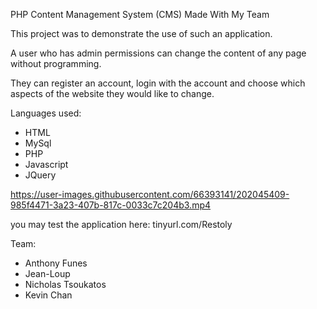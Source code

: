 PHP Content Management System (CMS) Made With My Team

This project was to demonstrate the use of such an application. 

A user who has admin permissions can change the content of any page without programming.

They can register an account, login with the account and choose which aspects of the website they would like to change.

Languages used:
- HTML
- MySql
- PHP
- Javascript
- JQuery

https://user-images.githubusercontent.com/66393141/202045409-985f4471-3a23-407b-817c-0033c7c204b3.mp4

you may test the application here: tinyurl.com/Restoly


Team:
- Anthony Funes
- Jean-Loup
- Nicholas Tsoukatos
- Kevin Chan
